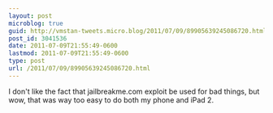 ```yaml
---
layout: post
microblog: true
guid: http://vmstan-tweets.micro.blog/2011/07/09/89905639245086720.html
post_id: 3041536
date: 2011-07-09T21:55:49-0600
lastmod: 2011-07-09T21:55:49-0600
type: post
url: /2011/07/09/89905639245086720.html
---
```

I don't like the fact that jailbreakme.com exploit be used for bad things, but wow, that was way too easy to do both my phone and iPad 2.

